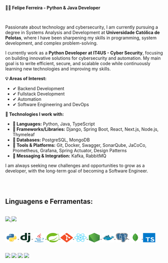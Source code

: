 <p align="left">
  <strong>👨‍💻 Felipe Ferreira - Python & Java Developer</strong>
</p>
<br>
<p>Passionate about technology and cybersecurity, I am currently pursuing a degree in Systems Analysis and Development at <strong>Universidade Católica de Pelotas</strong>, where I have been sharpening my skills in programming, system development, and complex problem-solving.</p>

<p>I currently work as a <strong>Python Developer at IT4US - Cyber Security</strong>, focusing on building innovative solutions for cybersecurity and automation. My main goal is to write efficient, secure, and scalable code while continuously learning new technologies and improving my skills.</p>

<p><strong>💡 Areas of Interest:</strong></p>
<ul>
    <li>✔ Backend Development</li>
    <li>✔ Fullstack Development</li>
    <li>✔ Automation</li>
    <li>✔ Software Engineering and DevOps</li>
</ul>

<p><strong>🚀 Technologies I work with:</strong></p>
<ul>
    <li><strong>🔹 Languages:</strong> Python, Java, TypeScript</li>
    <li><strong>🔹 Frameworks/Libraries:</strong> Django, Spring Boot, React, Next.js, Node.js, Thymeleaf</li>
    <li><strong>🔹 Databases:</strong> PostgreSQL, MongoDB</li>
    <li><strong>🔹 Tools & Platforms:</strong> Git, Docker, Swagger, SonarQube, JaCoCo, Prometheus, Grafana, Spring Actuator, Design Patterns</li>
    <li><strong>🔹 Messaging & Integration:</strong> Kafka, RabbitMQ</li>
</ul>

<p>I am always seeking new challenges and opportunities to grow as a developer, with the long-term goal of becoming a Software Engineer.</p>
<br><br>

## **Linguagens e Ferramentas:**
<br>

<div>
   <a href="https://github.com/felpssm">
   <img height="180em" src="https://github-readme-stats.vercel.app/api?username=felpssm&show_icons=true&theme=tokyonight&include_all_commits=true&count_private=true"/>
   <img height="180em" src="https://github-readme-stats.vercel.app/api/top-langs/?username=felpssm&layout=compact&langs_count=6&theme=tokyonight"/>
</div>
    <br>

<div style="display: inline_block"><br>
  <img align="center" alt="Python" height="30" width="40" src="https://github.com/devicons/devicon/blob/master/icons/python/python-original.svg">
  <img align="center" alt="Django" height="30" width="40" src="https://github.com/devicons/devicon/blob/master/icons/django/django-plain.svg">
  <img align="center" alt="Java" height="30" width="40" src="https://github.com/devicons/devicon/blob/master/icons/java/java-original.svg">
  <img align="center" alt="Spring" height="30" width="40" src="https://github.com/devicons/devicon/blob/master/icons/spring/spring-original.svg">
  <img align="center" alt="Git" height="30" width="40" src="https://github.com/devicons/devicon/blob/master/icons/git/git-original.svg">
  <img align="center" alt="React" height="30" width="40" src="https://github.com/devicons/devicon/blob/master/icons/react/react-original.svg">
  <img align="center" alt="Node.js" height="30" width="40" src="https://github.com/devicons/devicon/blob/master/icons/nodejs/nodejs-original.svg">
  <img align="center" alt="Docker" height="30" width="40" src="https://github.com/devicons/devicon/blob/master/icons/docker/docker-original.svg">
  <img align="center" alt="PostgreSQL" height="30" width="40" src="https://github.com/devicons/devicon/blob/master/icons/postgresql/postgresql-original.svg">
  <img align="center" alt="MongoDB" height="30" width="40" src="https://github.com/devicons/devicon/blob/master/icons/mongodb/mongodb-original.svg">
  <img align="center" alt="TypeScript" height="30" width="40" src="https://github.com/devicons/devicon/blob/master/icons/typescript/typescript-original.svg">
</div>
 
<br>
<br>
 
<div> 
  <a href="https://instagram.com/felpssf" target="_blank"><img src="https://img.shields.io/badge/-Instagram-%23E4405F?style=for-the-badge&logo=instagram&logoColor=white" target="_blank"></a>
 <a href="https://discord.gg/felpssf" target="_blank"><img src="https://img.shields.io/badge/Discord-7289DA?style=for-the-badge&logo=discord&logoColor=white" target="_blank"></a> 
<a href="mailto:felpss.dev@gmail.com"><img src="https://img.shields.io/badge/-gmail-%23333?style=for-the-badge&logo=gmail&logoColor=white" target="_blank"></a>
  <a href="https://www.linkedin.com/in/felpssdev/" target="_blank"><img src="https://img.shields.io/badge/-LinkedIn-%230077B5?style=for-the-badge&logo=linkedin&logoColor=white" target="_blank"></a>
</div>
